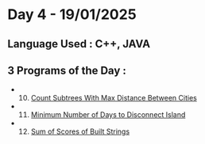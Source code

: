 # Day 4 - 19/01/2025
## Language Used : **C++**, **JAVA**
## 3 Programs of the Day :
   - 10. [Count Subtrees With Max Distance Between Cities](https://leetcode.com/problems/count-subtrees-with-max-distance-between-cities/description/)
   - 11. [Minimum Number of Days to Disconnect Island](https://leetcode.com/problems/minimum-number-of-days-to-disconnect-island/description/)
   - 12. [Sum of Scores of Built Strings](https://leetcode.com/problems/sum-of-scores-of-built-strings/description/)
##
